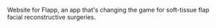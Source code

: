 Website for Flapp, an app that's changing the game for soft-tissue flap facial reconstructive surgeries.